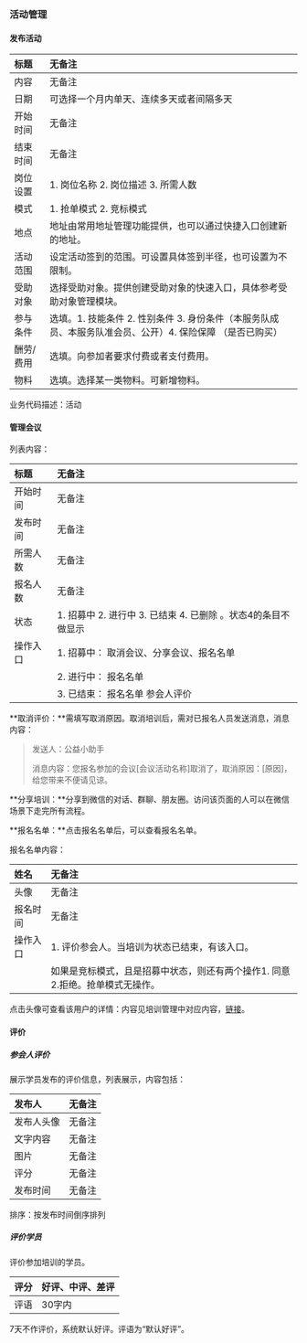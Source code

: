 ### 活动管理

#### 发布活动

| 标题 | 无备注 |
| :--- | :--- |
| 内容 | 无备注 |
| 日期 | 可选择一个月内单天、连续多天或者间隔多天 |
| 开始时间 | 无备注 |
| 结束时间 | 无备注 |
| 岗位设置 | 1. 岗位名称 2. 岗位描述 3. 所需人数 |
| 模式 | 1. 抢单模式 2. 竞标模式 |
| 地点 | 地址由常用地址管理功能提供，也可以通过快捷入口创建新的地址。 |
| 活动范围 | 设定活动签到的范围。可设置具体签到半径，也可设置为不限制。 |
| 受助对象 | 选择受助对象。提供创建受助对象的快速入口，具体参考受助对象管理模块。 |
| 参与条件 | 选填。1. 技能条件 2. 性别条件 3. 身份条件（本服务队成员、本服务队准会员、公开）4. 保险保障 （是否已购买） |
| 酬劳/费用 | 选填。向参加者要求付费或者支付费用。 |
| 物料 | 选填。选择某一类物料。可新增物料。 |

业务代码描述：活动

#### 管理会议

列表内容：

| 标题 | 无备注 |
| :--- | :--- |
| 开始时间 | 无备注 |
| 发布时间 | 无备注 |
| 所需人数 | 无备注 |
| 报名人数 | 无备注 |
| 状态 | 1. 招募中 2. 进行中 3. 已结束 4. 已删除 。状态4的条目不做显示 |
| 操作入口 | 1. 招募中： 取消会议、分享会议、报名名单 |
|  | 2. 进行中： 报名名单 |
|  | 3. 已结束： 报名名单 参会人评价 |

**取消评价：**需填写取消原因。取消培训后，需对已报名人员发送消息，消息内容：

> 发送人：公益小助手
>
> 消息内容：您报名参加的会议\[会议活动名称\]取消了，取消原因：\[原因\]，给您带来不便请见谅。

**分享培训：**分享到微信的对话、群聊、朋友圈。访问该页面的人可以在微信场景下走完所有流程。

**报名名单：**点击报名名单后，可以查看报名名单。

报名名单内容：

| 姓名 | 无备注 |
| :--- | :--- |
| 头像 | 无备注 |
| 报名时间 | 无备注 |
| 操作入口 | 1. 评价参会人。当培训为状态已结束，有该入口。 |
|  | 如果是竞标模式，且是招募中状态，则还有两个操作1. 同意 2.拒绝。抢单模式无操作。 |

点击头像可查看该用户的详情：内容见培训管理中对应内容，[链接](/pei-xun-guan-li.md)。

#### 评价

##### 参会人评价

展示学员发布的评价信息，列表展示，内容包括：

| 发布人 | 无备注 |
| :--- | :--- |
| 发布人头像 | 无备注 |
| 文字内容 | 无备注 |
| 图片 | 无备注 |
| 评分 | 无备注 |
| 发布时间 | 无备注 |

排序：按发布时间倒序排列

##### 评价学员

评价参加培训的学员。

| 评分 | 好评、中评、差评 |
| :--- | :--- |
| 评语 | 30字内 |

7天不作评价，系统默认好评。评语为“默认好评”。

